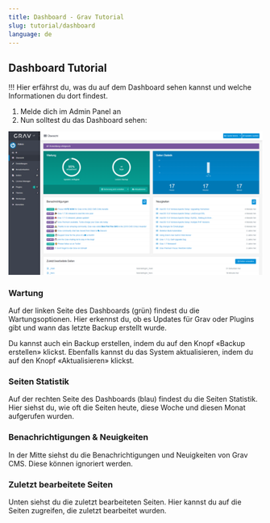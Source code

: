 ```yaml
---
title: Dashboard - Grav Tutorial
slug: tutorial/dashboard
language: de
---
```


## Dashboard Tutorial

!!! Hier erfährst du, was du auf dem Dashboard sehen kannst und welche Informationen du dort findest.

1. Melde dich im Admin Panel an
2. Nun solltest du das Dashboard sehen:

![Screenshot Dashboard](dashboard.png?lightbox)

### Wartung

Auf der linken Seite des Dashboards (grün) findest du die Wartungsoptionen. Hier erkennst du, ob es Updates für Grav oder Plugins gibt und wann das letzte Backup erstellt wurde.

Du kannst auch ein Backup erstellen, indem du auf den Knopf «Backup erstellen» klickst. Ebenfalls kannst du das System aktualisieren, indem du auf den Knopf «Aktualisieren» klickst.

### Seiten Statistik

Auf der rechten Seite des Dashboards (blau) findest du die Seiten Statistik. Hier siehst du, wie oft die Seiten heute, diese Woche und diesen Monat aufgerufen wurden.

### Benachrichtigungen & Neuigkeiten

In der Mitte siehst du die Benachrichtigungen und Neuigkeiten von Grav CMS. Diese können ignoriert werden.

### Zuletzt bearbeitete Seiten

Unten siehst du die zuletzt bearbeiteten Seiten. Hier kannst du auf die Seiten zugreifen, die zuletzt bearbeitet wurden.

